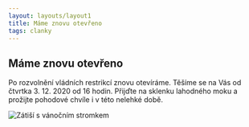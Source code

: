 ```yaml
---
layout: layouts/layout1
title: Máme znovu otevřeno
tags: clanky
---
```

## Máme znovu otevřeno

Po rozvolnění vládních restrikcí znovu otevíráme.
Těšíme se na Vás od čtvrtka 3. 12. 2020 od&nbsp;16&nbsp;hodin.
Přijďte na sklenku lahodného moku a prožijte pohodové chvíle i v této nelehké době.

![Zátiší s vánočním stromkem](/images/foto27.jpg)


